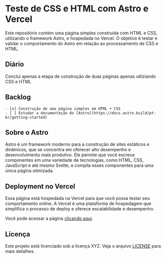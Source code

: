 # Teste de CSS e HTML com Astro e Vercel

Este repositório contém uma página simples construída com HTML e CSS, utilizando o framework Astro, e hospedada no Vercel. O objetivo é testar e validar o comportamento do Astro em relação ao processamento de CSS e HTML.

## Diário

Conclui apenas a etapa de construção de duas páginas apenas utilziando CSS e HTML


## Backlog
    - [x] Construção de uma página simples em HTML + CSS
    - [ ] Estudar a documentação do [Astro](https://docs.astro.build/pt-br/getting-started)
## Sobre o Astro

Astro é um framework moderno para a construção de sites estáticos e dinâmicos, que se concentra em oferecer alto desempenho e desenvolvimento mais produtivo. Ele permite que você escreva componentes em uma variedade de tecnologias, como HTML, CSS, JavaScript e até mesmo Svelte, e compila esses componentes para uma única página otimizada.

<!-- ## Como testar localmente

1. Certifique-se de ter o Node.js instalado em seu computador.
2. Clone este repositório: `git clone https://github.com/seu-usuario/nome-do-repositorio.git`
3. Navegue até o diretório do projeto: `cd nome-do-repositorio`
4. Instale as dependências: `npm install`
5. Inicie o servidor de desenvolvimento: `npm run dev`
6. Acesse o site em seu navegador: `http://localhost:3000` -->

## Deployment no Vercel

Essa página está hospedada na Vercel para que você possa testar seu comportamento online. A Vercel é uma plataforma de hospedagem que simplifica o processo de deploy e oferece escalabilidade e desempenho.

Você pode acessar a página [clicando aqui](https://jorgesouza.dev.br/).

<!-- ## Contribuições

Contribuições são bem-vindas! Sinta-se à vontade para abrir issues ou pull requests se você tiver alguma sugestão, correção de bugs ou melhorias para propor. -->

## Licença

Este projeto está licenciado sob a licença XYZ. Veja o arquivo [LICENSE](LICENSE) para mais detalhes.
